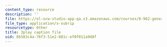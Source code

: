 ```yaml
---
content_type: resource
description: ''
file: https://ol-ocw-studio-app-qa.s3.amazonaws.com/courses/8-962-general-relativity-spring-2020/8b583c4a76f351e2881cef0f011a9d8f_H6eR3sG524M.vtt
file_type: application/x-subrip
resourcetype: Other
title: 3play caption file
uid: 8b583c4a-76f3-51e2-881c-ef0f011a9d8f
---
```

